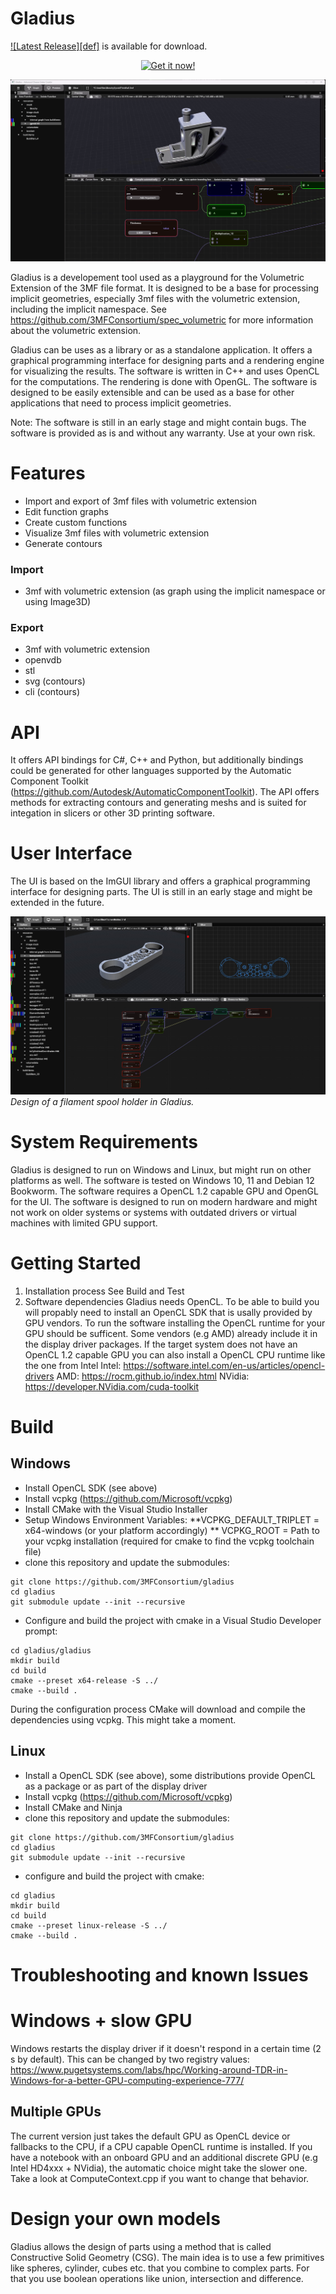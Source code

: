 # Gladius


[![Latest Release][def]](https://github.com/3MFConsortium/gladius/releases/latest) is available for download.

<div align="center">
  <a href="https://github.com/3MFConsortium/gladius/releases/latest">
    <img src="https://img.shields.io/badge/Get%20it%20now%21-blue?style=for-the-badge" alt="Get it now!">
  </a>
</div>

![Screencast of gladius](gladius/documentation/img/gladius_animation.gif "3mf with volumetric extension")

Gladius is a developement tool used as a playground for the Volumetric Extension of the 3MF file format. It is designed to be a base for processing implicit geometries, especially 3mf files with the volumetric extension, including the implicit namespace. See <https://github.com/3MFConsortium/spec_volumetric> for more information about the volumetric extension.

Gladius can be uses as a library or as a standalone application. It offers a graphical programming interface for designing parts and a rendering engine for visualizing the results. The software is written in C++ and uses OpenCL for the computations. The rendering is done with OpenGL. The software is designed to be easily extensible and can be used as a base for other applications that need to process implicit geometries.

Note: The software is still in an early stage and might contain bugs. The software is provided as is and without any warranty. Use at your own risk.

# Features

- Import and export of 3mf files with volumetric extension
- Edit function graphs
- Create custom functions
- Visualize 3mf files with volumetric extension
- Generate contours

### Import

- 3mf with volumetric extension (as graph using the implicit namespace or using Image3D)

### Export

- 3mf with volumetric extension
- openvdb
- stl
- svg (contours)
- cli (contours)

# API

It offers API bindings for C#, C++ and Python, but additionally bindings could be generated for other languages supported by the Automatic Component Toolkit (<https://github.com/Autodesk/AutomaticComponentToolkit>). The API offers methods for extracting contours and generating meshs and is suited for integation in slicers or other 3D printing software.

# User Interface

The UI is based on the ImGUI library and offers a graphical programming interface for designing parts. The UI is still in an early stage and might be extended in the future.

![Screenshot of Gladius](gladius/documentation/img/gladius_screenshot.jpg "Screenshot of Gladius")
*Design of a filament spool holder in Gladius.*

# System Requirements

Gladius is designed to run on Windows and Linux, but might run on other platforms as well. The software is tested on Windows 10, 11 and Debian 12 Bookworm. The software requires a OpenCL 1.2 capable GPU and OpenGL for the UI. The software is designed to run on modern hardware and might not work on older systems or systems with outdated drivers or virtual machines with limited GPU support.

# Getting Started

1. Installation process
    See Build and Test
2. Software dependencies
    Gladius needs OpenCL. To be able to build you will propably need to install an OpenCL SDK that is usally provided by GPU vendors. To run the software installing the OpenCL runtime for your GPU should be sufficent. Some vendors (e.g AMD) already include it in the display driver packages. If the target system does not have an OpenCL 1.2 capable GPU you can also install a OpenCL CPU runtime like the one from Intel
    Intel: <https://software.intel.com/en-us/articles/opencl-drivers>
    AMD: <https://rocm.github.io/index.html>
    NVidia: <https://developer.NVidia.com/cuda-toolkit>

# Build

## Windows

- Install OpenCL SDK (see above)
- Install vcpkg (<https://github.com/Microsoft/vcpkg>)
- Install CMake with the Visual Studio Installer
- Setup Windows Environment Variables:
**VCPKG_DEFAULT_TRIPLET = x64-windows (or your platform accordingly)
** VCPKG_ROOT = Path to your vcpkg installation (required for cmake to find the vcpkg toolchain file)
- clone this repository and update the submodules:

```
git clone https://github.com/3MFConsortium/gladius
cd gladius
git submodule update --init --recursive
```

- Configure and build the project with cmake in a Visual Studio Developer prompt:

```
cd gladius/gladius
mkdir build
cd build
cmake --preset x64-release -S ../
cmake --build .
```

During the configuration process CMake will download and compile the dependencies using vcpkg. This might take a moment.

## Linux

- Install a OpenCL SDK (see above), some distributions provide OpenCL as a package or as part of the display driver
- Install vcpkg (<https://github.com/Microsoft/vcpkg>)
- Install CMake and Ninja
- clone this repository and update the submodules:

```
git clone https://github.com/3MFConsortium/gladius
cd gladius
git submodule update --init --recursive
```

* configure and build the project with cmake:

```
cd gladius
mkdir build
cd build
cmake --preset linux-release -S ../
cmake --build .
```

# Troubleshooting and known Issues

# Windows + slow GPU

Windows restarts the display driver if it doesn't respond in a certain time (2 s by default). This can be changed by two registry values:
<https://www.pugetsystems.com/labs/hpc/Working-around-TDR-in-Windows-for-a-better-GPU-computing-experience-777/>

## Multiple GPUs

The current version just takes the default GPU as OpenCL device or fallbacks to the CPU, if a CPU capable OpenCL runtime is installed. If you have a notebook with an onboard GPU and an additional discrete GPU (e.g Intel HD4xxx + NVidia), the automatic choice might take the slower one. Take a look at ComputeContext.cpp if you want to change that behavior.

# Design your own models

Gladius allows the design of parts using a method that is called Constructive Solid Geometry (CSG). The main idea is to use a few primitives like spheres, cylinder, cubes etc. that you combine to complex parts. For that you use boolean operations like union, intersection and difference.
